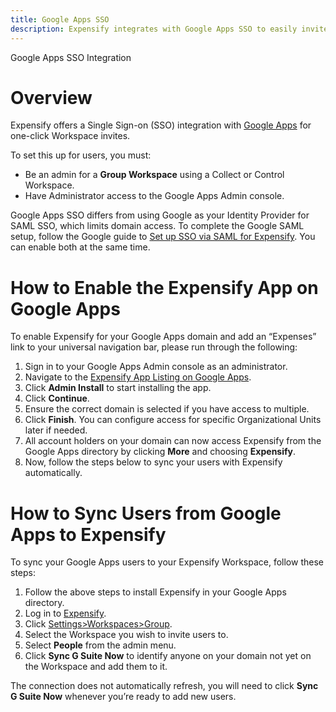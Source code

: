 ```yaml
---
title: Google Apps SSO
description: Expensify integrates with Google Apps SSO to easily invite users to your workspace.  
---
```

Google Apps SSO Integration
# Overview
Expensify offers a Single Sign-on (SSO) integration with [Google Apps](https://cloud.google.com/architecture/identity/single-sign-on) for one-click Workspace invites. 

To set this up for users, you must:

- Be an admin for a **Group Workspace** using a Collect or Control Workspace.
- Have Administrator access to the Google Apps Admin console.

Google Apps SSO differs from using Google as your Identity Provider for SAML SSO, which limits domain access. To complete the Google SAML setup, follow the Google guide to [Set up SSO via SAML for Expensify](https://support.google.com/a/answer/7371682). You can enable both at the same time.
# How to Enable the Expensify App on Google Apps
To enable Expensify for your Google Apps domain and add an “Expenses” link to your universal navigation bar, please run through the following:
1. Sign in to your Google Apps Admin console as an administrator.
2. Navigate to the [Expensify App Listing on Google Apps](https://workspace.google.com/marketplace/app/expensify/452047858523).
3. Click **Admin Install** to start installing the app.
4. Click **Continue**.
5. Ensure the correct domain is selected if you have access to multiple.
6. Click **Finish**. You can configure access for specific Organizational Units later if needed.
7. All account holders on your domain can now access Expensify from the Google Apps directory by clicking **More** and choosing **Expensify**.
8. Now, follow the steps below to sync your users with Expensify automatically.
# How to Sync Users from Google Apps to Expensify
To sync your Google Apps users to your Expensify Workspace, follow these steps:
1. Follow the above steps to install Expensify in your Google Apps directory.
2. Log in to [Expensify](https://www.expensify.com/).
3. Click [Settings>Workspaces>Group](https://www.expensify.com/admin_policies?param={%22section%22:%22group%22}).
4. Select the Workspace you wish to invite users to.
5. Select **People** from the admin menu.
6. Click **Sync G Suite Now** to identify anyone on your domain not yet on the Workspace and add them to it. 

The connection does not automatically refresh, you will need to click **Sync G Suite Now** whenever you’re ready to add new users.
